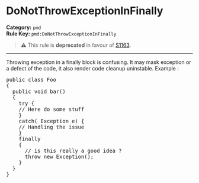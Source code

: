# DoNotThrowExceptionInFinally
**Category:** `pmd`<br/>
**Rule Key:** `pmd:DoNotThrowExceptionInFinally`<br/>
> :warning: This rule is **deprecated** in favour of [S1163](https://rules.sonarsource.com/java/RSPEC-1163).

-----

Throwing exception in a finally block is confusing. It may mask exception or a defect of the code, it also render code cleanup uninstable. Example :
<pre>
public class Foo
{
  public void bar()
  {
    try {
    // Here do some stuff
    }
    catch( Exception e) {
    // Handling the issue
    }
    finally
    {
      // is this really a good idea ?
      throw new Exception();
    }
  }
}
</pre>
